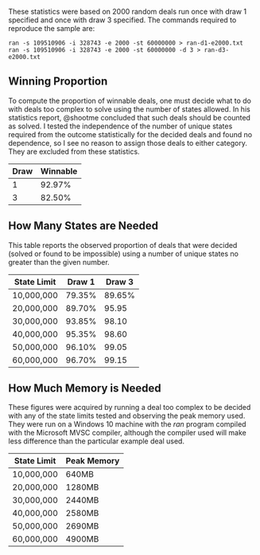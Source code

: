 These statistics were based on 2000 random deals run once with draw 1 specified 
and once with draw 3 specified.  The commands required to reproduce the sample are:

    ran -s 109510906 -i 328743 -e 2000 -st 60000000 > ran-d1-e2000.txt
    ran -s 109510906 -i 328743 -e 2000 -st 60000000 -d 3 > ran-d3-e2000.txt
## Winning Proportion
To compute the proportion of winnable deals, one must decide what to do with deals too complex to
solve using the number of states allowed.  In his statistics report, @shootme concluded that such deals should
be counted as solved.  I tested the independence of the number of unique states required from 
the outcome statistically for the decided deals and found no dependence, so I see no reason to assign those deals to either 
category.  They are excluded from these statistics.

Draw | Winnable
---- | --------
1    | 92.97%
3    | 82.50%
## How Many States are Needed
This table reports the observed proportion of deals that were decided (solved or found to be impossible)
using a number of unique states no greater than the given number.  

State Limit|Draw 1 |Draw 3
-----------|-------|------
 10,000,000|79.35% |89.65%
 20,000,000|89.70% |95.95
 30,000,000|93.85% |98.10
 40,000,000|95.35% |98.60
 50,000,000|96.10% |99.05
 60,000,000|96.70% |99.15
 ## How Much Memory is Needed
 These figures were acquired by running a deal too complex to be decided with any of the 
 state limits tested and observing the peak memory used.  They were run on a Windows 10 machine
 with the _ran_ program compiled with the Microsoft MVSC compiler, although the compiler used will make less difference than the particular example deal used.  

 State Limit|Peak Memory
 -----------|-----------
 10,000,000 |640MB
 20,000,000 |1280MB
 30,000,000 |2440MB
 40,000,000 |2580MB
 50,000,000 |2690MB
 60,000,000 |4900MB 

